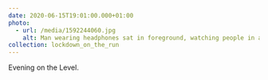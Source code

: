 ```yaml
---
date: 2020-06-15T19:01:00.000+01:00
photo:
  - url: /media/1592244060.jpg
    alt: Man wearing headphones sat in foreground, watching people in a park.
collection: lockdown_on_the_run
---
```

Evening on the Level.
